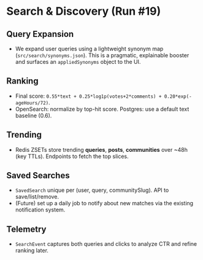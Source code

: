 # Search & Discovery (Run #19)

## Query Expansion
- We expand user queries using a lightweight synonym map (`src/search/synonyms.json`). This is a pragmatic, explainable booster and surfaces an `appliedSynonyms` object to the UI.

## Ranking
- Final score: `0.55*text + 0.25*log1p(votes+2*comments) + 0.20*exp(-ageHours/72)`.
- OpenSearch: normalize by top-hit score. Postgres: use a default text baseline (0.6).

## Trending
- Redis ZSETs store trending **queries**, **posts**, **communities** over ~48h (key TTLs). Endpoints to fetch the top slices.

## Saved Searches
- `SavedSearch` unique per (user, query, communitySlug). API to save/list/remove.
- (Future) set up a daily job to notify about new matches via the existing notification system.

## Telemetry
- `SearchEvent` captures both queries and clicks to analyze CTR and refine ranking later.
